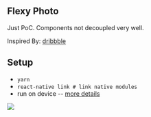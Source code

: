 ## Flexy Photo
Just PoC. Components not decoupled very well.

Inspired By: [dribbble](https://dribbble.com/shots/2679718-Flexy-photos-viewer?utm_source=Clipboard_Shot&utm_campaign=alex2pt0&utm_content=Flexy%20photos%20viewer&utm_medium=Social_Share&utm_source=Clipboard_Shot&utm_campaign=alex2pt0&utm_content=Flexy%20photos%20viewer&utm_medium=Social_Share)


## Setup
* `yarn`
* `react-native link # link native modules`
* run on device -- [more details](https://facebook.github.io/react-native/docs/getting-started)

<img src="https://github.com/jacklam718/react-native-flexy-photo/blob/master/.github/flexy-photo.gif">
